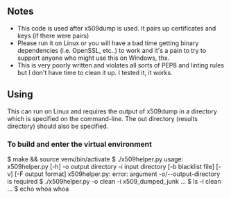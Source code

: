 ## Notes

* This code is used after x509dump is used. It pairs up certificates and keys (if there were pairs)
* Please run it on Linux or you will have a bad time getting binary dependencies (i.e. OpenSSL, etc..) to work and it's a pain to try to support anyone who might use this on Windows, thx.
* This is very poorly written and violates all sorts of PEP8 and linting rules but I don't have time to clean it up. I tested it, it works.

## Using

This can run on Linux and requires the output of x509dump in a directory which is specified on the command-line. The out directory (results directory) should also be specified.

### To build and enter the virtual environment

$ make && source venv/bin/activate
$ ./x509helper.py 
usage: x509helper.py [-h] -o output directory -i input directory
                     [-b blacklist file] [-v] [-F output format]
x509helper.py: error: argument -o/--output-directory is required
$ ./x509helper.py -o clean -i x509_dumped_junk
...
$ ls -l clean
...
$ echo whoa
whoa
